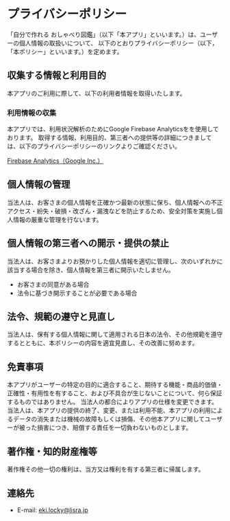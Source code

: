 # プライバシーポリシー

「自分で作れる おしゃべり図鑑」（以下「本アプリ」といいます。）は、ユーザーの個人情報の取扱いについて、
以下のとおりプライバシーポリシー（以下，「本ポリシー」といいます。）を定めます。

## 収集する情報と利用目的
本アプリのご利用に際して、以下の利用者情報を取得いたします。

### 利用情報の収集

本アプリでは、利用状況解析のためにGoogle Firebase Analyticsをを使用しております。
取得する情報、利用目的、第三者への提供等の詳細につきましては、以下のプライバシーポリシーのリンクよりご確認ください。

[Firebase Analytics（Google Inc.）](https://policies.google.com/privacy?hl=ja%EF%BB%BF)


## 個人情報の管理
当法人は、お客さまの個人情報を正確かつ最新の状態に保ち、個人情報への不正アクセス・紛失・破損・改ざん・漏洩などを防止するため、安全対策を実施し個人情報の厳重な管理を行ないます。

## 個人情報の第三者への開示・提供の禁止
当法人は、お客さまよりお預かりした個人情報を適切に管理し、次のいずれかに該当する場合を除き、個人情報を第三者に開示いたしません。
- お客さまの同意がある場合
- 法令に基づき開示することが必要である場合

## 法令、規範の遵守と見直し
当法人は、保有する個人情報に関して適用される日本の法令、その他規範を遵守するとともに、本ポリシーの内容を適宜見直し、その改善に努めます。

## 免責事項
本アプリがユーザーの特定の目的に適合すること、期待する機能・商品的価値・正確性・有用性を有すること、および不具合が生じないことについて、何ら保証するものではありません。
当法人の都合によりアプリの仕様を変更できます。当法人は、本アプリの提供の終了、変更、または利用不能、本アプリの利用によるデータの消失または機械の故障もしくは損傷、その他本アプリに関してユーザーが被った損害につき、賠償する責任を一切負わないものとします。

## 著作権・知的財産権等
著作権その他一切の権利は、当方又は権利を有する第三者に帰属します。

## 連絡先
- E-mail: eki.locky@lisra.jp
